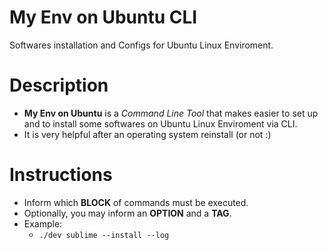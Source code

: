 # My Env on Ubuntu CLI
Softwares installation and Configs for Ubuntu Linux Enviroment.

# Description
- **My Env on Ubuntu** is a _Command Line Tool_ that makes easier to set up and to  install some softwares on Ubuntu Linux Enviroment via CLI. 
- It is very helpful after an operating system reinstall (or not :)

# Instructions
- Inform which **BLOCK** of commands must be executed.
- Optionally, you may inform an **OPTION** and a **TAG**.
- Example:
	- ```./dev sublime --install --log```
